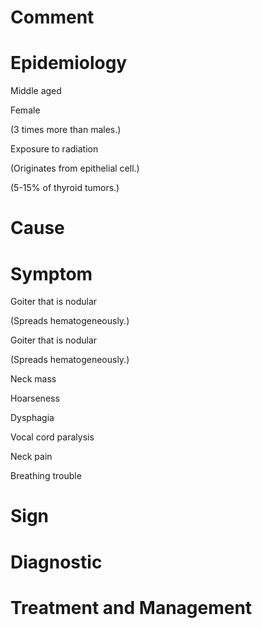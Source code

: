 # Comment

# Epidemiology

Middle aged

Female

(3 times more than males.)

Exposure to radiation

(Originates from epithelial cell.)

(5-15% of thyroid tumors.)

# Cause

# Symptom

Goiter that is nodular

(Spreads hematogeneously.)

Goiter that is nodular

(Spreads hematogeneously.)

Neck mass

Hoarseness

Dysphagia

Vocal cord paralysis

Neck pain

Breathing trouble

# Sign

# Diagnostic

# Treatment and Management
